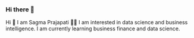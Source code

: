 ### Hi there 👋
Hi 👋
I am Sagma Prajapati 👩‍🎓
I am interested in data science and business intelligence.
I am currently learning business finance and data science.

<!--
**psagma/psagma** is a ✨ _special_ ✨ repository because its `README.md` (this file) appears on your GitHub profile.

Here are some ideas to get you started:

- 🔭 I’m currently working on ...
- 🌱 I’m currently learning ...
- 👯 I’m looking to collaborate on ...
- 🤔 I’m looking for help with ...
- 💬 Ask me about ...
- 📫 How to reach me: ...
- 😄 Pronouns: ...
- ⚡ Fun fact: ...
-->
